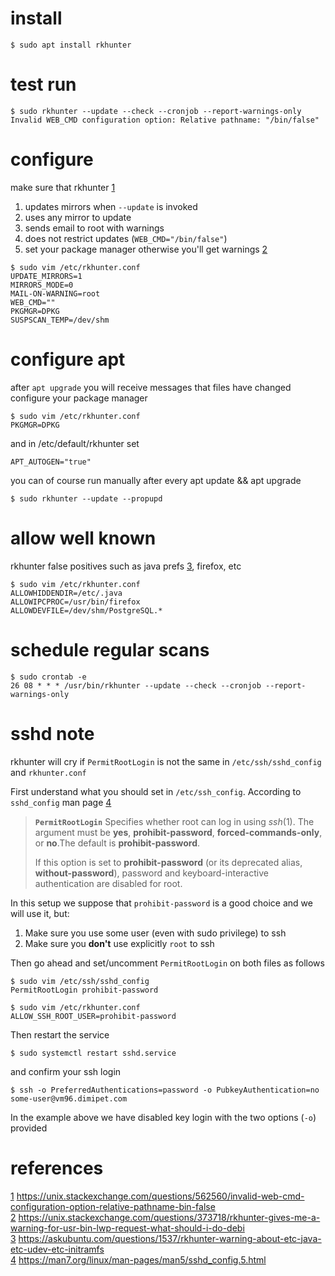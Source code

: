# install
```
$ sudo apt install rkhunter
```
# test run
```
$ sudo rkhunter --update --check --cronjob --report-warnings-only
Invalid WEB_CMD configuration option: Relative pathname: "/bin/false"
```

# configure
make sure that rkhunter [1]  

1. updates mirrors when `--update` is invoked
2. uses any mirror to update
3. sends email to root with warnings
4. does not restrict updates (`WEB_CMD="/bin/false"`)
5. set your package manager otherwise you'll get warnings [2]

```
$ sudo vim /etc/rkhunter.conf
UPDATE_MIRRORS=1
MIRRORS_MODE=0
MAIL-ON-WARNING=root
WEB_CMD=""
PKGMGR=DPKG
SUSPSCAN_TEMP=/dev/shm
```

# configure apt
after `apt upgrade` you will receive messages that files have changed  
configure your package manager  

```
$ sudo vim /etc/rkhunter.conf
PKGMGR=DPKG
```
and in /etc/default/rkhunter set
```
APT_AUTOGEN="true"
```

you can of course run manually after every apt update && apt upgrade
```
$ sudo rkhunter --update --propupd
```

# allow well known
rkhunter false positives such as java prefs [3], firefox, etc

```
$ sudo vim /etc/rkhunter.conf
ALLOWHIDDENDIR=/etc/.java
ALLOWIPCPROC=/usr/bin/firefox
ALLOWDEVFILE=/dev/shm/PostgreSQL.*
```

# schedule regular scans
```
$ sudo crontab -e
26 08 * * * /usr/bin/rkhunter --update --check --cronjob --report-warnings-only

```

# sshd note
rkhunter will cry if `PermitRootLogin` is not the same in `/etc/ssh/sshd_config` and `rkhunter.conf`

First understand what you should set in `/etc/ssh_config`. According to `sshd_config` man page [4]  
> **`PermitRootLogin`** Specifies whether root can log in using *ssh*(1).  The
>  argument must be **yes**, **prohibit-password**, **forced-commands-only**, or **no**.The default is **prohibit-password**.  
>  
> If this option is set to **prohibit-password** (or its deprecated alias, **without-password**), password and keyboard-interactive authentication are disabled for root.  

In this setup we suppose that `prohibit-password` is a good choice and we will use it, but:
1. Make sure you use some user (even with sudo privilege) to ssh  
2. Make sure you **don't** use explicitly `root` to ssh  

Then go ahead and set/uncomment `PermitRootLogin` on both files as follows
```
$ sudo vim /etc/ssh/sshd_config
PermitRootLogin prohibit-password

$ sudo vim /etc/rkhunter.conf
ALLOW_SSH_ROOT_USER=prohibit-password
```

Then restart the service 
```
$ sudo systemctl restart sshd.service

```
and confirm your ssh login
```
$ ssh -o PreferredAuthentications=password -o PubkeyAuthentication=no some-user@vm96.dimipet.com
```
In the example above we have disabled key login with the two options (`-o`) provided

# references
[1] https://unix.stackexchange.com/questions/562560/invalid-web-cmd-configuration-option-relative-pathname-bin-false  
[2] https://unix.stackexchange.com/questions/373718/rkhunter-gives-me-a-warning-for-usr-bin-lwp-request-what-should-i-do-debi  
[3] https://askubuntu.com/questions/1537/rkhunter-warning-about-etc-java-etc-udev-etc-initramfs  
[4] https://man7.org/linux/man-pages/man5/sshd_config.5.html


[1]: https://unix.stackexchange.com/questions/562560/invalid-web-cmd-configuration-option-relative-pathname-bin-false
[2]: https://unix.stackexchange.com/questions/373718/rkhunter-gives-me-a-warning-for-usr-bin-lwp-request-what-should-i-do-debi
[3]: https://askubuntu.com/questions/1537/rkhunter-warning-about-etc-java-etc-udev-etc-initramfs
[4]: https://man7.org/linux/man-pages/man5/sshd_config.5.html

